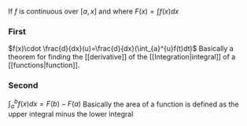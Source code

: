 If $f$ is continuous over $[a,x]$ and where $F(x)=\int{f(x)dx}$
### First
$f(x)\cdot \frac{d}{dx}(u)=\frac{d}{dx}(\int_{a}^{u}f(t)dt)$
Basically a theorem for finding the [[derivative]] of the [[Integration|integral]] of a [[functions|function]].

### Second
$\int_{a}^{b}f(x)dx = F(b)-F(a)$
Basically the area of a function is defined as the upper integral minus the lower integral